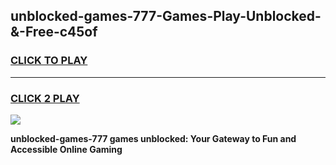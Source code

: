 
## unblocked-games-777-Games-Play-Unblocked-&-Free-c45of
<h3>
<a href="https://premium76.site?title=unblocked-games-777&ref=24A">CLICK TO PLAY</a></h3>
<hr>

<h3>
<a href="https://premium76.site?title=unblocked-games-777&ref=24A">CLICK 2 PLAY</a>
  
</h3>

<a href="https://premium76.site?title=unblocked-games-777&ref=24A"><img src="https://clearcache.store/games.png"></a>


**unblocked-games-777 games unblocked: Your Gateway to Fun and Accessible Online Gaming**
